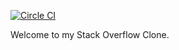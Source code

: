 [![Circle CI](https://circleci.com/gh/mlefurge/stack-overflow-clone.svg?style=shield&circle-token=:circle-token)](https://circleci.com/gh/mlefurge/stack-overflow-clone)

Welcome to my Stack Overflow Clone.
